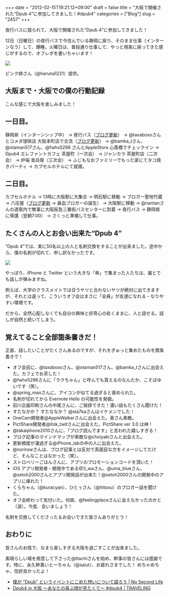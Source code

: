 +++
date = "2012-02-15T19:21:12+09:00"
draft = false
title = "大阪で開催された“Dpub 4”に参加してきました！#dpub4"
categories = ["Blog"]
slug = "2457"
+++

夜行バスに揺られて、大阪で開催された“Dpub 4”に参加してきました！

12日（日曜日）の夜行バスで今住んでいる静岡に戻り、そのまま仕事（インターンなう）して、爆睡。火曜日は、普段通り仕事して、やっと現実に戻ってきた感じがするので、オフレポを書いちゃいます！

![](/images/2012/02/2457_1.jpeg)

ピンク姉さん（@haruna1221）提供。

## 大阪まで・大阪での僕の行動記録

こんな感じで大阪を楽しみました！

## 一日目。

静岡県（インターンシップ中） → 夜行バス（[ブログ更新](http://rakuishi.com/iphone/2388/)） → @taxaboxoさんとコメダ珈琲店 大阪本町店で合流（[ブログ更新](http://rakuishi.com/iphone/2427/)） → @bamka_tさん、@otaman517さん、@fwhx5296 さんとAppleStore 心斎橋でチェックイン → Dpub4 エレファントカフェ 茶屋町（一次会） → ジャンカラ 茶屋町店（二次会） → 炉端 楽兵衛（三次会） → ふじもなおファミリーでもった家にてタコ焼きパーティ → カプセルホテルにて就寝。

## 二日目。

カプセルホテル → 13時に大阪駅に大集合 → 明石駅に移動 → ブロガー聖地竹蔵 → 八庄屋（[ブログ更新](http://rakuishi.com/event/2431/) → 鼻血ブロガーの誕生） → 大阪駅に移動 → @nantanさんの道案内で無事に大阪阪急三番街バスセンターに到着 → 夜行バス → 静岡県に帰還（翌朝7:00） → さくっと準備して仕事。

## たくさんの人とお会い出来た“Dpub 4”

“Dpub 4”では、実に50名以上の人と名刺交換をすることが出来ました。途中から、僕の名刺が切れて、申し訳なかったです。

![](/images/2012/02/2457_2.jpg)

やっぱり、iPhone と Twitter という大きな「串」で集まった人たちは、誰とでも話しが弾みますね。

例えば、大学のクラスメイトでは合うヤツと合わないヤツが絶対に出てきますが、それとは違って、こういうオフ会はまさに「全員」が友達になれる・なりやすい環境です。

だから、全然心配しなくても自分の興味と好奇心の赴くままに、人と話せる。話しが自然と続いてしまう。

## 覚えてること全部箇条書きだ！

正直、話したいことがたくさんあるのですが、それをぎゅっと集めたものを箇条書きで！

* オフ会前に、@taxaboxoさん、@otaman517さん、@bamka_tさんに出会えた。カフェでお茶した！
* @fwhx5296さんに「ラクちゃん」と呼んでも貰えるのなんだか、こそばゆいです（笑）。
* @spring_maoさんに、アイコンが似てる過ぎると褒められた。
* 名刺が切れてから Evernote Hello の可能性を発掘。
* 前川企画印刷さんの中尾さんに、ご挨拶できた！濃い話もたくさん聞けた！
* すたなかか？ すたななか？ @sta7kaさんはイケメンでした！
* OneCam開発者@AppleWalkerさんに出会えた。奥さん素敵。
* PictShare開発者@itok_twitさんに出会えた。PictShare ver 3.0 は神！
* @takaiphone2010さんに、「ブログ読んでます」と言われた嬉しすぎる！
* ブログ記事のマインドマップが素敵な@choiyakiさんと出会えた。
* 更新頻度が凄過ぎる@iPhone_labの中の人に出会えた。
* @norirowさんは、ブログ記事とは反対で真面目な方をイメージしてたけど、そんなことはなかった（笑）。
* ストロベリーごはんさんに、アプリのプロモーションコードを頂いた！
* iOS アプリ開発者・開発中である@3_waさん、@uma_blueさん、@setoh2000さんとアプリ開発話が出来た！@setoh2000さんの開発中のアプリに痺れた！
* くらちゃん（@kuracyan）、ひとぅさん（@hitoxu）のブロガー話を聞けた。
* オフ会終わって気付いた。何故、@feelingplaceさんに会えなかったのかと（涙）。今度、会いましょう！

名刺を交換してくださった＆お会いできた皆さんありがとう！

## おわりに

皆さんのお陰で、なまら楽しすぎる大阪を過ごすことが出来ました。

素晴らしい場を用意して下さった@ttachiさんを始め、幹事の皆さんには感謝です。特に、永久幹事いとーちゃん（@saiut）、お疲れさまでした！ めちゃめちゃ、恰好良かったよ！

* [僕が “Dpub” というイベントにこめた想いについて語ろう | No Second Life](http://www.ttcbn.net/no_second_life/archives/20523)
* [Dpub4 in 大阪 〜あなたの喜ぶ顔が見たくて〜 #dpub4 | TRAVELING](http://saiut.com/off/dpub4inosaka-3/)
